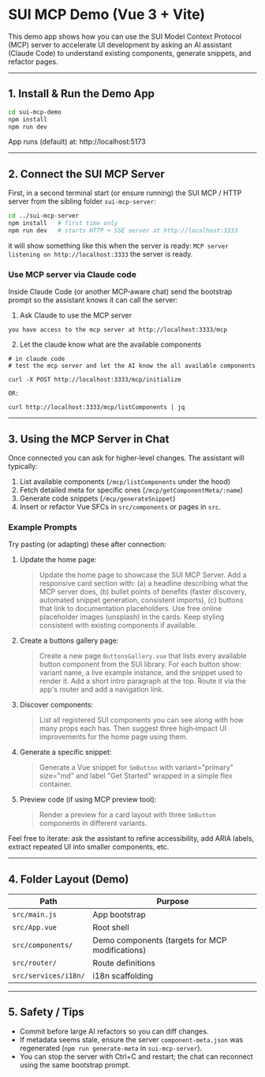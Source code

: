 # SUI MCP Demo (Vue 3 + Vite)

This demo app shows how you can use the SUI Model Context Protocol (MCP) server to accelerate UI development by asking an AI assistant (Claude Code) to understand existing components, generate snippets, and refactor pages.

---

## 1. Install & Run the Demo App

```bash
cd sui-mcp-demo
npm install
npm run dev
```

App runs (default) at: http://localhost:5173

---

## 2. Connect the SUI MCP Server

First, in a second terminal start (or ensure running) the SUI MCP / HTTP server from the sibling folder `sui-mcp-server`:

```bash
cd ../sui-mcp-server
npm install   # first time only
npm run dev   # starts HTTP + SSE server at http://localhost:3333
```

it will show something like this when the server is ready: `MCP server listening on http://localhost:3333` the server is ready.

### Use MCP server via Claude code
Inside Claude Code (or another MCP‑aware chat) send the bootstrap prompt so the assistant knows it can call the server:

1. Ask Claude to use the MCP server

```
you have access to the mcp server at http://localhost:3333/mcp
```
2. Let the claude know what are the available components

```
# in claude code
# test the mcp server and let the AI know the all available components

curl -X POST http://localhost:3333/mcp/initialize

OR:

curl http://localhost:3333/mcp/listComponents | jq
```

---

## 3. Using the MCP Server in Chat

Once connected you can ask for higher‑level changes. The assistant will typically:

1. List available components (`/mcp/listComponents` under the hood)
2. Fetch detailed meta for specific ones (`/mcp/getComponentMeta/:name`)
3. Generate code snippets (`/mcp/generateSnippet`)
4. Insert or refactor Vue SFCs in `src/components` or pages in `src`.

### Example Prompts

Try pasting (or adapting) these after connection:

1. Update the home page:
	> Update the home page to showcase the SUI MCP Server. Add a responsive card section with: (a) a headline describing what the MCP server does, (b) bullet points of benefits (faster discovery, automated snippet generation, consistent imports), (c) buttons that link to documentation placeholders. Use free online placeholder images (unsplash) in the cards. Keep styling consistent with existing components if available.

2. Create a buttons gallery page:
	> Create a new page `ButtonsGallery.vue` that lists every available button component from the SUI library. For each button show: variant name, a live example instance, and the snippet used to render it. Add a short intro paragraph at the top. Route it via the app's router and add a navigation link.

3. Discover components:
	> List all registered SUI components you can see along with how many props each has. Then suggest three high‑impact UI improvements for the home page using them.

4. Generate a specific snippet:
	> Generate a Vue snippet for `SmButton` with variant="primary" size="md" and label "Get Started" wrapped in a simple flex container.

5. Preview code (if using MCP preview tool):
	> Render a preview for a card layout with three `SmButton` components in different variants.

Feel free to iterate: ask the assistant to refine accessibility, add ARIA labels, extract repeated UI into smaller components, etc.

---

## 4. Folder Layout (Demo)

| Path | Purpose |
| ---- | ------- |
| `src/main.js` | App bootstrap |
| `src/App.vue` | Root shell |
| `src/components/` | Demo components (targets for MCP modifications) |
| `src/router/` | Route definitions |
| `src/services/i18n/` | i18n scaffolding |

---

## 5. Safety / Tips

* Commit before large AI refactors so you can diff changes.
* If metadata seems stale, ensure the server `component-meta.json` was regenerated (`npm run generate-meta` in `sui-mcp-server`).
* You can stop the server with Ctrl+C and restart; the chat can reconnect using the same bootstrap prompt.
